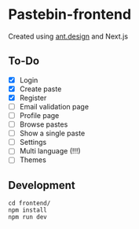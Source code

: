 # Pastebin-frontend

Created using [ant.design](https://ant.design) and Next.js

## To-Do
- [x] Login
- [x] Create paste
- [x] Register
- [ ] Email validation page
- [ ] Profile page
- [ ] Browse pastes
- [ ] Show a single paste
- [ ] Settings
- [ ] Multi language (!!!)
- [ ] Themes

## Development

```
cd frontend/
npm install
npm run dev
```